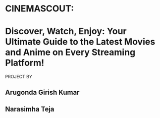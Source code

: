 # CINEMASCOUT:
# Discover, Watch, Enjoy: Your Ultimate Guide to the Latest Movies and Anime on Every Streaming Platform!

PROJECT BY

## Arugonda Girish Kumar 
## Narasimha Teja
